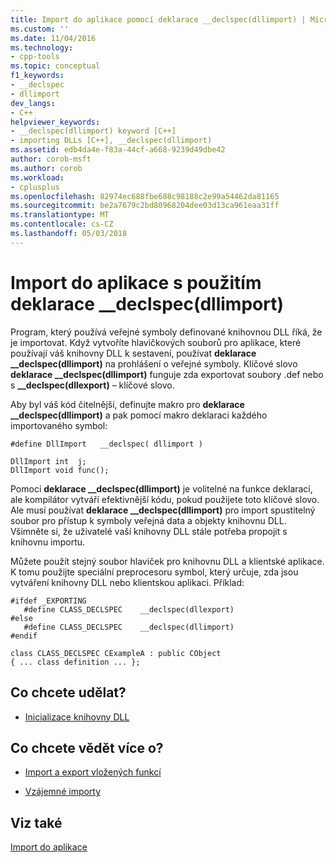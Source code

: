 ```yaml
---
title: Import do aplikace pomocí deklarace __declspec(dllimport) | Microsoft Docs
ms.custom: ''
ms.date: 11/04/2016
ms.technology:
- cpp-tools
ms.topic: conceptual
f1_keywords:
- __declspec
- dllimport
dev_langs:
- C++
helpviewer_keywords:
- __declspec(dllimport) keyword [C++]
- importing DLLs [C++], __declspec(dllimport)
ms.assetid: edb4da4e-f83a-44cf-a668-9239d49dbe42
author: corob-msft
ms.author: corob
ms.workload:
- cplusplus
ms.openlocfilehash: 82974ec688fbe688c98188c2e99a54462da81165
ms.sourcegitcommit: be2a7679c2bd80968204dee03d13ca961eaa31ff
ms.translationtype: MT
ms.contentlocale: cs-CZ
ms.lasthandoff: 05/03/2018
---
```

# <a name="importing-into-an-application-using-declspecdllimport"></a>Import do aplikace s použitím deklarace __declspec(dllimport)
Program, který používá veřejné symboly definované knihovnou DLL říká, že je importovat. Když vytvoříte hlavičkových souborů pro aplikace, které používají váš knihovny DLL k sestavení, používat **deklarace __declspec(dllimport)** na prohlášení o veřejné symboly. Klíčové slovo **deklarace __declspec(dllimport)** funguje zda exportovat soubory .def nebo s **__declspec(dllexport)** – klíčové slovo.  
  
 Aby byl váš kód čitelnější, definujte makro pro **deklarace __declspec(dllimport)** a pak pomocí makro deklaraci každého importovaného symbol:  
  
```  
#define DllImport   __declspec( dllimport )  
  
DllImport int  j;  
DllImport void func();  
```  
  
 Pomocí **deklarace __declspec(dllimport)** je volitelné na funkce deklarací, ale kompilátor vytváří efektivnější kódu, pokud použijete toto klíčové slovo. Ale musí používat **deklarace __declspec(dllimport)** pro import spustitelný soubor pro přístup k symboly veřejná data a objekty knihovnu DLL. Všimněte si, že uživatelé vaší knihovny DLL stále potřeba propojit s knihovnu importu.  
  
 Můžete použít stejný soubor hlaviček pro knihovnu DLL a klientské aplikace. K tomu použijte speciální preprocesoru symbol, který určuje, zda jsou vytváření knihovny DLL nebo klientskou aplikaci. Příklad:  
  
```  
#ifdef _EXPORTING  
   #define CLASS_DECLSPEC    __declspec(dllexport)  
#else  
   #define CLASS_DECLSPEC    __declspec(dllimport)  
#endif  
  
class CLASS_DECLSPEC CExampleA : public CObject  
{ ... class definition ... };  
```  
  
## <a name="what-do-you-want-to-do"></a>Co chcete udělat?  
  
-   [Inicializace knihovny DLL](../build/run-time-library-behavior.md#initializing-a-dll)  
  
## <a name="what-do-you-want-to-know-more-about"></a>Co chcete vědět více o?  
  
-   [Import a export vložených funkcí](../build/importing-and-exporting-inline-functions.md)  
  
-   [Vzájemné importy](../build/mutual-imports.md)  
  
## <a name="see-also"></a>Viz také  
 [Import do aplikace](../build/importing-into-an-application.md)